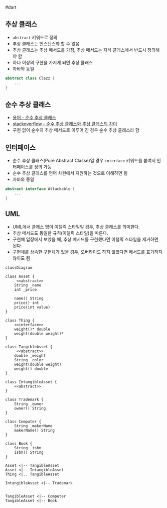 #dart 

## 추상 클래스
- `abstract` 키워드로 정의
- 추상 클래스는 인스턴스화 할 수 없음
- 추상 클래스는 추상 메서드를 가짐, 추상 메서드는 자식 클래스에서 반드시 정의해야 함
- 하나 이상의 구현을 가지게 되면 추상 클래스
- 자바와 동일

```dart
abstract class Clazz {
	...
}
```

## 순수 추상 클래스
- [용어 - 순수 추상 클래스](https://en.wikibooks.org/wiki/C%2B%2B_Programming/Classes/Abstract_Classes/Pure_Abstract_Classes)
- [stackoverflow - 순수 추상 클래스와 추상 클래스의 차이](https://stackoverflow.com/questions/15253642/what-is-the-difference-between-abstract-class-and-pure-abstract-class-in-c)
- 구현 없이 순수히 추상 메서드로 이루어 진 경우 순수 추상 클래스라 함

## 인터페이스
- 순수 추상 클래스(Pure Abstract Classe)일 경우 `interface` 키워드를 붙여서 인터페이스를 정의 가능
- 순수 추상 클래스를 언어 차원에서 지원하는 것으로 이해하면 됨
- 자바와 동일

```dart
abstract interface Attackable {
	...
}
```

## UML
- UML에서 클래스 명이 이탤릭 스타일일 경우, 추상 클래스를 의미한다.
- 추상 메서드도 동일한 규칙(이탤릭 스타일)을 따른다.
- 구현체 입장에서 보았을 때, 추상 메서드를 구현했다면 이탤릭 스타일을 제거하면 된다.
- 구현체를 상속한 구현체가 있을 경우, 오버라이드 하지 않았다면 메서드를 표기하지 않아도 됨


```mermaid
classDiagram

class Asset {
	 <<abstract>>
	String _name
	int _price

	name() String
	price() int
	price(int value)
}

class Thing {
	<<interface>>
	weight()* double
	weight(double weight)*
}

class TangibleAsset {
	 <<abstract>>
	double _weight
	String _color
	weight(double weight)
	weight() double
}

class IntangibleAsset {
	<<abstract>>
}

class Trademark {
	String _owner
	owner() String
}

class Computer {
	String _makerName
	makerName() String
}

class Book {
	String _isbn
	isbn() String
}

Asset <|-- TangibleAsset
Asset <|-- IntangibleAsset
Thing <|.. TangibleAsset

IntangibleAsset <|-- Trademark


TangibleAsset <|-- Computer
TangibleAsset <|-- Book

```